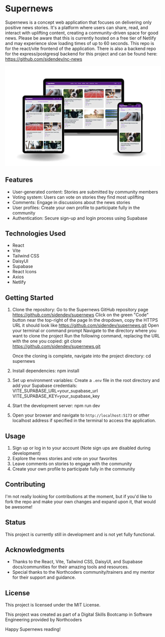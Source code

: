 # Supernews

Supernews is a concept web application that focuses on delivering only positive news stories. It's a platform where users can share, read, and interact with uplifting content, creating a community-driven space for good news.
Please be aware that this is currently hosted on a free tier of Netlify and may experience slow loading times of up to 60 seconds.
This repo is for the react/vite frontend of the application. There is also a backend repo for the express/postgresql backend for this project and can be found here: https://github.com/sidendev/nc-news

![Supernews web app Mockup](./public/supernews-mockup-cropped.webp)

## Features

- User-generated content: Stories are submitted by community members
- Voting system: Users can vote on stories they find most uplifting
- Comments: Engage in discussions about the news stories
- User profiles: Create your own profile to participate fully in the community
- Authentication: Secure sign-up and login process using Supabase

## Technologies Used

- React
- Vite
- Tailwind CSS
- DaisyUI
- Supabase
- React Icons
- Axios
- Netlify

## Getting Started

1. Clone the repository:
   Go to the Supernews GitHub repository page
   https://github.com/sidendev/supernews
   Click on the green "Code" button near the top-right of the page
   In the dropdown, copy the HTTPS URL it should look like
   https://github.com/sidendev/supernews.git
   Open your terminal or command prompt
   Navigate to the directory where you want to clone the project
   Run the following command, replacing the URL with the one you copied:
   git clone
   https://github.com/sidendev/supernews.git

   Once the cloning is complete, navigate into the project directory:
   cd supernews

2. Install dependencies:
   npm install

3. Set up environment variables:
   Create a `.env` file in the root directory and add your Supabase credentials:
   VITE_SUPABASE_URL=your_supabase_url
   VITE_SUPABASE_KEY=your_supabase_key

4. Start the development server:
   npm run dev

5. Open your browser and navigate to `http://localhost:5173` or other localhost address if specified in the terminal to access the application.

## Usage

1. Sign up or log in to your account (Note sign ups are disabled during development)
2. Explore the news stories and vote on your favorites
3. Leave comments on stories to engage with the community
4. Create your own profile to participate fully in the community

## Contributing

I'm not really looking for contributions at the moment, but if you'd like to fork the repo and make your own changes and expand upon it, that would be awesome!

## Status

This project is currently still in development and is not yet fully functional.

## Acknowledgments

- Thanks to the React, Vite, Tailwind CSS, DaisyUI, and Supabase docs/communities for their amazing tools and resources.
- Special thanks to the Northcoders community/trainers and my mentor for their support and guidance.

## License

This project is licensed under the MIT License.

This project was created as part of a Digital Skills Bootcamp in Software Engineering provided by Northcoders

Happy Supernews reading!
